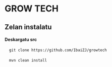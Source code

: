 
# GROW TECH




## Zelan instalatu

#### Deskargatu src

```http
  git clone https://github.com/IbaiZJ/growtech
```

#### 

```http
  mvn clean install
```



